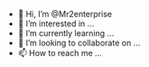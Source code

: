 - 👋 Hi, I’m @Mr2enterprise
- 👀 I’m interested in ...
- 🌱 I’m currently learning ...
- 💞️ I’m looking to collaborate on ...
- 📫 How to reach me ...

<!---
Es ist so madig man.
--->
